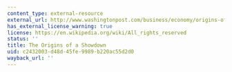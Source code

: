 ```yaml
---
content_type: external-resource
external_url: http://www.washingtonpost.com/business/economy/origins-of-the-debt-showdown/2011/08/03/gIQA9uqIzI_story.html
has_external_license_warning: true
license: https://en.wikipedia.org/wiki/All_rights_reserved
status: ''
title: The Origins of a Showdown
uid: c2432003-d48d-45fe-9989-b220ac55d2d0
wayback_url: ''
---
```

